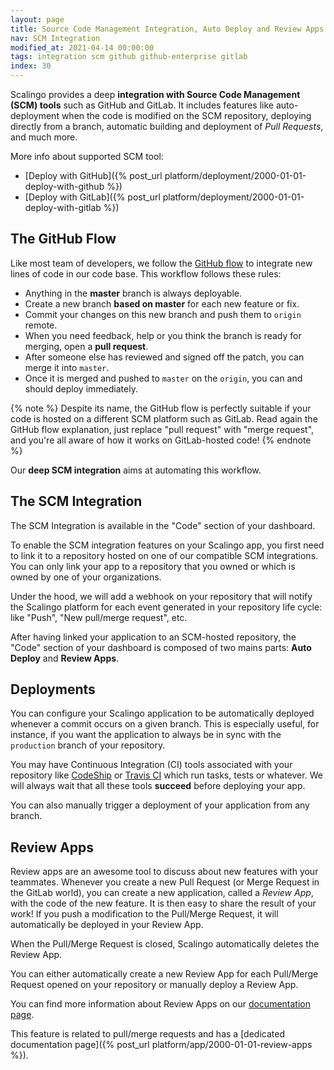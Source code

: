 ```yaml
---
layout: page
title: Source Code Management Integration, Auto Deploy and Review Apps
nav: SCM Integration
modified_at: 2021-04-14 00:00:00
tags: integration scm github github-enterprise gitlab
index: 30
---
```


Scalingo provides a deep **integration with Source Code Management (SCM)
tools** such as GitHub and
GitLab. It includes features like auto-deployment when the code is modified on
the SCM repository, deploying directly from a branch, automatic building and
deployment of *Pull Requests*, and much more.

More info about supported SCM tool:

* [Deploy with GitHub]({%
post_url platform/deployment/2000-01-01-deploy-with-github %})
* [Deploy with GitLab]({%
post_url platform/deployment/2000-01-01-deploy-with-gitlab %})

## The GitHub Flow

Like most team of developers, we follow the [GitHub
flow](https://guides.github.com/introduction/flow) to integrate new lines of
code in our code base. This workflow follows these rules:

* Anything in the **master** branch is always deployable.
* Create a new branch **based on master** for each new feature or fix.
* Commit your changes on this new branch and push them to `origin` remote.
* When you need feedback, help or you think the branch is ready for merging,
  open a **pull request**.
* After someone else has reviewed and signed off the patch, you can merge it
  into `master`.
* Once it is merged and pushed to `master` on the `origin`, you can and should
  deploy immediately.

{% note %}
Despite its name, the GitHub flow is perfectly suitable if your code is hosted
on a different SCM platform such as GitLab. Read again the GitHub flow
explanation, just replace "pull request" with "merge request", and you're all
aware of how it works on GitLab-hosted code!
{% endnote %}

Our **deep SCM integration** aims at automating this workflow.

## The SCM Integration

The SCM Integration is available in the "Code" section of your dashboard.

To enable the SCM integration features on your Scalingo app, you first need to
link it to a repository hosted on one of our compatible SCM integrations. You
can only link your app to a repository that you owned or which is owned by one
of your organizations.

Under the hood, we will add a webhook on your repository that will notify the
Scalingo platform for each event generated in your repository life cycle: like
"Push", "New pull/merge request", etc.

After having linked your application to an SCM-hosted repository, the "Code"
section of your dashboard is composed of two mains parts: **Auto Deploy** and
**Review Apps**.

## Deployments

You can configure your Scalingo application to be automatically deployed
whenever a commit occurs on a given branch. This is especially useful, for
instance, if you want the application to always be in sync with the `production`
branch of your repository.

You may have Continuous Integration (CI) tools associated with your repository
like [CodeShip](https://codeship.com/) or [Travis CI](https://travis-ci.com/)
which run tasks, tests or whatever. We will always wait that all these tools
**succeed** before deploying your app.

You can also manually trigger a deployment of your application from any branch.

## Review Apps

Review apps are an awesome tool to discuss about new features with your
teammates. Whenever you create a new Pull Request (or Merge Request in the
GitLab world), you can create a new application, called a *Review App*, with the
code of the new feature. It is then easy to share the result of your work! If
you push a modification to the Pull/Merge Request, it will automatically be
deployed in your Review App.

When the Pull/Merge Request is closed, Scalingo automatically deletes the
Review App.

You can either automatically create a new Review App for each Pull/Merge
Request opened on your repository or manually deploy a Review App.

You can find more information about Review Apps on our [documentation
page](https://doc.scalingo.com/platform/app/review-apps).

This feature is related to pull/merge requests and has a [dedicated
documentation page]({% post_url platform/app/2000-01-01-review-apps %}).
